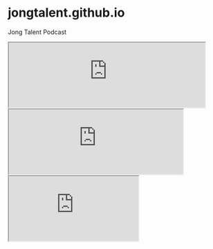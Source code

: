 # jongtalent.github.io
Jong Talent Podcast

<script>
{% include simplecast.js %}
</script>
<iframe src="https://player.simplecast.com/d62c606d-df1e-4ec1-949f-574f2080b3c2/seasons?dark=true" width="90%"></iframe>
<iframe src="https://player.simplecast.com/ae7f52e3-6ea1-4e1e-89d3-7dc6ef1c40b6/seasons?dark=true" width="80%"></iframe>
<iframe src="https://player.simplecast.com/b987db48-afef-4cb2-b13f-138dea2bea40/seasons?dark=true"></iframe>
